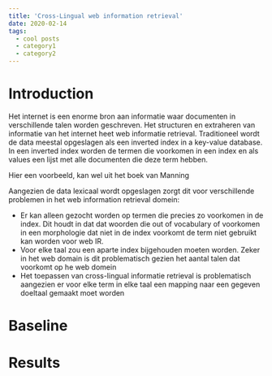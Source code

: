 ```yaml
---
title: 'Cross-Lingual web information retrieval'
date: 2020-02-14
tags:
  - cool posts
  - category1
  - category2
---
```


Introduction
======
Het internet is een enorme bron aan informatie waar documenten in verschillende talen worden geschreven. Het structuren
en extraheren van informatie van het internet heet web informatie retrieval. Traditioneel wordt de data meestal opgeslagen
als een inverted index in a key-value database. In een inverted index worden de termen die voorkomen in een index en als values een lijst met 
alle documenten die deze term hebben.

<p>
Hier een voorbeeld, kan wel uit het boek van Manning
</p>

Aangezien de data lexicaal wordt opgeslagen zorgt dit voor verschillende problemen in het web information retrieval domein:

<ul>
<li>Er kan alleen gezocht worden op termen die precies zo voorkomen in de index. Dit houdt in dat dat woorden die out of 
vocabulary of voorkomen in een morphologie dat niet in de index voorkomt de term niet gebruikt kan worden voor web IR.</li>
<li>Voor elke taal zou een aparte index bijgehouden moeten worden. Zeker in het web domain is dit problematisch gezien
het aantal talen dat voorkomt op he web domein</li>
<li>Het toepassen van cross-lingual informatie retrieval is problematisch aangezien er voor elke term in elke taal een 
 mapping naar een gegeven doeltaal gemaakt moet worden</li>

</ul>

Baseline 
======

Results 
======